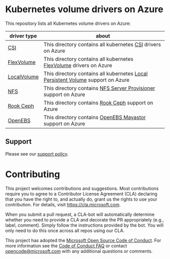 # Kubernetes volume drivers on Azure
This repository lists all Kubernetes volume drivers on Azure:

| driver type | about |
| ---- | ---- |
| [CSI](./csi) | This directory contains all kubernetes [CSI](https://kubernetes-csi.github.io/docs/Home.html) drivers on Azure |
| [FlexVolume](./flexvolume) | This directory contains all kubernetes [FlexVolume](https://kubernetes.io/docs/concepts/storage/volumes/#flexvolume) drivers on Azure |
| [LocalVolume](./local) | This directory contains all kubernetes [Local Persistent Volume](https://kubernetes.io/docs/concepts/storage/volumes/#local) support on Azure |
| [NFS](./nfs) | This directory contains [NFS Server Provisioner](https://github.com/kubernetes-incubator/external-storage/tree/master/nfs) support on Azure |
| [Rook Ceph](./rook-ceph) | This directory contains [Rook Ceph](https://github.com/rook/rook) support on Azure |
| [OpenEBS](./openebs) | This directory contains [OpenEBS Mayastor](https://mayastor.gitbook.io/) support on Azure |

## Support

Please see our [support policy][support-policy].

# Contributing
This project welcomes contributions and suggestions.  Most contributions require you to agree to a
Contributor License Agreement (CLA) declaring that you have the right to, and actually do, grant us
the rights to use your contribution. For details, visit https://cla.microsoft.com.

When you submit a pull request, a CLA-bot will automatically determine whether you need to provide
a CLA and decorate the PR appropriately (e.g., label, comment). Simply follow the instructions
provided by the bot. You will only need to do this once across all repos using our CLA.

This project has adopted the [Microsoft Open Source Code of Conduct](https://opensource.microsoft.com/codeofconduct/).
For more information see the [Code of Conduct FAQ](https://opensource.microsoft.com/codeofconduct/faq/) or
contact [opencode@microsoft.com](mailto:opencode@microsoft.com) with any additional questions or comments.

[support-policy]: Support.md
